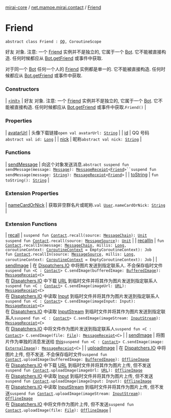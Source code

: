[mirai-core](../../index.md) / [net.mamoe.mirai.contact](../index.md) / [Friend](./index.md)

# Friend

`abstract class Friend : `[`QQ`](../-q-q/index.md)`, CoroutineScope`

好友 对象.
注意: 一个 [Friend](./index.md) 实例并不是独立的, 它属于一个 [Bot](../../net.mamoe.mirai/-bot/index.md).
它不能被直接构造. 任何时候都应从 [Bot.getFriend](../../net.mamoe.mirai/-bot/get-friend.md) 或事件中获取.

对于同一个 [Bot](../../net.mamoe.mirai/-bot/index.md) 任何一个人的 [Friend](./index.md) 实例都是单一的.
它不能被直接构造. 任何时候都应从 [Bot.getFriend](../../net.mamoe.mirai/-bot/get-friend.md) 或事件中获取.

### Constructors

| [&lt;init&gt;](-init-.md) | 好友 对象. 注意: 一个 [Friend](./index.md) 实例并不是独立的, 它属于一个 [Bot](../../net.mamoe.mirai/-bot/index.md). 它不能被直接构造. 任何时候都应从 [Bot.getFriend](../../net.mamoe.mirai/-bot/get-friend.md) 或事件中获取.`Friend()` |

### Properties

| [avatarUrl](avatar-url.md) | 头像下载链接`open val avatarUrl: `[`String`](https://kotlinlang.org/api/latest/jvm/stdlib/kotlin/-string/index.html) |
| [id](id.md) | QQ 号码`abstract val id: `[`Long`](https://kotlinlang.org/api/latest/jvm/stdlib/kotlin/-long/index.html) |
| [nick](nick.md) | 昵称`abstract val nick: `[`String`](https://kotlinlang.org/api/latest/jvm/stdlib/kotlin/-string/index.html) |

### Functions

| [sendMessage](send-message.md) | 向这个对象发送消息.`abstract suspend fun sendMessage(message: `[`Message`](../../net.mamoe.mirai.message.data/-message/index.md)`): `[`MessageReceipt`](../../net.mamoe.mirai.message/-message-receipt/index.md)`<`[`Friend`](./index.md)`>``suspend fun sendMessage(message: `[`String`](https://kotlinlang.org/api/latest/jvm/stdlib/kotlin/-string/index.html)`): `[`MessageReceipt`](../../net.mamoe.mirai.message/-message-receipt/index.md)`<`[`Friend`](./index.md)`>` |
| [toString](to-string.md) | `fun toString(): `[`String`](https://kotlinlang.org/api/latest/jvm/stdlib/kotlin/-string/index.html) |

### Extension Properties

| [nameCardOrNick](../name-card-or-nick.md) | 获取非空群名片或昵称.`val `[`User`](../-user/index.md)`.nameCardOrNick: `[`String`](https://kotlinlang.org/api/latest/jvm/stdlib/kotlin/-string/index.html) |

### Extension Functions

| [recall](../recall.md) | `suspend fun `[`Contact`](../-contact/index.md)`.recall(source: `[`MessageChain`](../../net.mamoe.mirai.message.data/-message-chain/index.md)`): `[`Unit`](https://kotlinlang.org/api/latest/jvm/stdlib/kotlin/-unit/index.html)<br>`suspend fun `[`Contact`](../-contact/index.md)`.recall(source: `[`MessageSource`](../../net.mamoe.mirai.message.data/-message-source/index.md)`): `[`Unit`](https://kotlinlang.org/api/latest/jvm/stdlib/kotlin/-unit/index.html) |
| [recallIn](../recall-in.md) | `fun `[`Contact`](../-contact/index.md)`.recallIn(message: `[`MessageChain`](../../net.mamoe.mirai.message.data/-message-chain/index.md)`, millis: `[`Long`](https://kotlinlang.org/api/latest/jvm/stdlib/kotlin/-long/index.html)`, coroutineContext: `[`CoroutineContext`](https://kotlinlang.org/api/latest/jvm/stdlib/kotlin.coroutines/-coroutine-context/index.html)` = EmptyCoroutineContext): Job`<br>`fun `[`Contact`](../-contact/index.md)`.recallIn(source: `[`MessageSource`](../../net.mamoe.mirai.message.data/-message-source/index.md)`, millis: `[`Long`](https://kotlinlang.org/api/latest/jvm/stdlib/kotlin/-long/index.html)`, coroutineContext: `[`CoroutineContext`](https://kotlinlang.org/api/latest/jvm/stdlib/kotlin.coroutines/-coroutine-context/index.html)` = EmptyCoroutineContext): Job` |
| [sendImage](../../net.mamoe.mirai.message/send-image.md) | 在 [Dispatchers.IO](#) 中将图片发送到指定联系人. 不会保存临时文件`suspend fun <C : `[`Contact`](../-contact/index.md)`> C.sendImage(bufferedImage: `[`BufferedImage`](https://docs.oracle.com/javase/6/docs/api/java/awt/image/BufferedImage.html)`): `[`MessageReceipt`](../../net.mamoe.mirai.message/-message-receipt/index.md)`<C>`<br>在 [Dispatchers.IO](#) 中下载 [URL](https://docs.oracle.com/javase/6/docs/api/java/net/URL.html) 到临时文件并将其作为图片发送到指定联系人`suspend fun <C : `[`Contact`](../-contact/index.md)`> C.sendImage(imageUrl: `[`URL`](https://docs.oracle.com/javase/6/docs/api/java/net/URL.html)`): `[`MessageReceipt`](../../net.mamoe.mirai.message/-message-receipt/index.md)`<C>`<br>在 [Dispatchers.IO](#) 中读取 [Input](#) 到临时文件并将其作为图片发送到指定联系人`suspend fun <C : `[`Contact`](../-contact/index.md)`> C.sendImage(imageInput: Input): `[`MessageReceipt`](../../net.mamoe.mirai.message/-message-receipt/index.md)`<C>`<br>在 [Dispatchers.IO](#) 中读取 [InputStream](https://docs.oracle.com/javase/6/docs/api/java/io/InputStream.html) 到临时文件并将其作为图片发送到指定联系人`suspend fun <C : `[`Contact`](../-contact/index.md)`> C.sendImage(imageStream: `[`InputStream`](https://docs.oracle.com/javase/6/docs/api/java/io/InputStream.html)`): `[`MessageReceipt`](../../net.mamoe.mirai.message/-message-receipt/index.md)`<C>`<br>在 [Dispatchers.IO](#) 中将文件作为图片发送到指定联系人`suspend fun <C : `[`Contact`](../-contact/index.md)`> C.sendImage(file: `[`File`](https://docs.oracle.com/javase/6/docs/api/java/io/File.html)`): `[`MessageReceipt`](../../net.mamoe.mirai.message/-message-receipt/index.md)`<C>` |
| [sendImage](../../net.mamoe.mirai.utils/send-image.md) | 将图片作为单独的消息发送给 [this](../../net.mamoe.mirai.utils/send-image/-this-.md)`suspend fun <C : `[`Contact`](../-contact/index.md)`> C.sendImage(image: `[`ExternalImage`](../../net.mamoe.mirai.utils/-external-image/index.md)`): `[`MessageReceipt`](../../net.mamoe.mirai.message/-message-receipt/index.md)`<C>` |
| [uploadImage](../../net.mamoe.mirai.message/upload-image.md) | 在 [Dispatchers.IO](#) 中将图片上传, 但不发送. 不会保存临时文件`suspend fun `[`Contact`](../-contact/index.md)`.uploadImage(bufferedImage: `[`BufferedImage`](https://docs.oracle.com/javase/6/docs/api/java/awt/image/BufferedImage.html)`): `[`OfflineImage`](../../net.mamoe.mirai.message.data/-offline-image/index.md)<br>在 [Dispatchers.IO](#) 中下载 [URL](https://docs.oracle.com/javase/6/docs/api/java/net/URL.html) 到临时文件并将其作为图片上传, 但不发送`suspend fun `[`Contact`](../-contact/index.md)`.uploadImage(imageUrl: `[`URL`](https://docs.oracle.com/javase/6/docs/api/java/net/URL.html)`): `[`OfflineImage`](../../net.mamoe.mirai.message.data/-offline-image/index.md)<br>在 [Dispatchers.IO](#) 中读取 [Input](#) 到临时文件并将其作为图片上传, 但不发送`suspend fun `[`Contact`](../-contact/index.md)`.uploadImage(imageInput: Input): `[`OfflineImage`](../../net.mamoe.mirai.message.data/-offline-image/index.md)<br>在 [Dispatchers.IO](#) 中读取 [InputStream](https://docs.oracle.com/javase/6/docs/api/java/io/InputStream.html) 到临时文件并将其作为图片上传, 但不发送`suspend fun `[`Contact`](../-contact/index.md)`.uploadImage(imageStream: `[`InputStream`](https://docs.oracle.com/javase/6/docs/api/java/io/InputStream.html)`): `[`OfflineImage`](../../net.mamoe.mirai.message.data/-offline-image/index.md)<br>在 [Dispatchers.IO](#) 中将文件作为图片上传, 但不发送`suspend fun `[`Contact`](../-contact/index.md)`.uploadImage(file: `[`File`](https://docs.oracle.com/javase/6/docs/api/java/io/File.html)`): `[`OfflineImage`](../../net.mamoe.mirai.message.data/-offline-image/index.md) |

